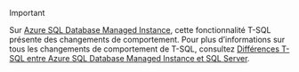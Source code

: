 > [!IMPORTANT]  
> Sur [Azure SQL Database Managed Instance](https://docs.microsoft.com/azure/sql-database/sql-database-managed-instance), cette fonctionnalité T-SQL présente des changements de comportement. Pour plus d’informations sur tous les changements de comportement de T-SQL, consultez [Différences T-SQL entre Azure SQL Database Managed Instance et SQL Server](https://docs.microsoft.com/azure/sql-database/sql-database-managed-instance-transact-sql-information).